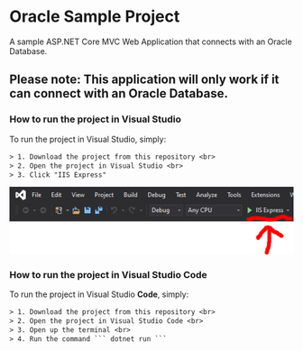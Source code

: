 # Oracle Sample Project

A sample ASP.NET Core MVC Web Application that connects with an Oracle Database.

## Please note: This application will only work if it can connect with an Oracle Database.

### How to run the project in Visual Studio
To run the project in Visual Studio, simply:

	> 1. Download the project from this repository <br>
	> 2. Open the project in Visual Studio <br>
	> 3. Click "IIS Express"

<div align = "center">
	<img src = "screenshots/IIS.PNG" />
</div>

### How to run the project in Visual Studio Code
To run the project in Visual Studio <strong>Code</strong>, simply:

	> 1. Download the project from this repository <br>
	> 2. Open the project in Visual Studio Code <br>
	> 3. Open up the terminal <br>
	> 4. Run the command ``` dotnet run ```
